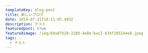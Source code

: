 ```yaml
---
templateKey: blog-post
title: 新しいブログ
date: 2019-07-21T18:11:03.493Z
description: テスト
featuredpost: true
featuredimage: /img/69a87b28-228d-4e8e-bac2-634f205244e8.jpeg
tags:
  - テスト
---
```

#
